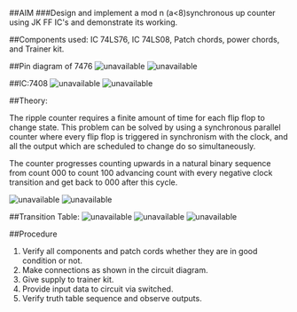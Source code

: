 ##AIM
###Design and implement  a mod n (a<8)synchronous up counter using JK FF IC's and demonstrate its working. 

##Components used:
 IC 74LS76, IC 74LS08, Patch chords, power chords, and Trainer kit.

##Pin diagram of 7476
![unavailable](9a1.png)
![unavailable](9a2.png)

##IC:7408
![unavailable](9a3.png)
![unavailable](9a4.png)
 
##Theory:

The ripple counter requires a finite amount of time for each flip flop to change state. This problem can be solved by using a synchronous parallel counter where every flip flop is triggered in synchronism with the clock, and all the output which are scheduled to change do so simultaneously.

The counter progresses counting upwards in a natural binary sequence from count 000 to count 100 advancing count with every negative clock transition and get back to 000 after this cycle.

![unavailable](9a5.png)
![unavailable](9a6.png)

##Transition Table:
![unavailable](9a7.png)
![unavailable](9a8.png)
![unavailable](9a9.png)

##Procedure
1. Verify all components and patch cords whether they are in good condition or not.
2. Make connections as shown in the circuit diagram.
3. Give supply to trainer kit.
4. Provide input data to circuit via switched.
5. Verify truth table sequence and observe outputs.